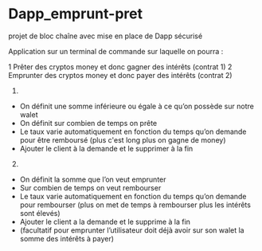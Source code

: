 # Dapp_emprunt-pret
projet de bloc chaîne avec mise en place de Dapp sécurisé

Application sur un terminal de commande sur laquelle on pourra : 

1 Prêter des cryptos money et donc gagner des intérêts (contrat 1) 
2 Emprunter des cryptos money et donc payer des intérêts (contrat 2) 

1)
- On définit une somme inférieure ou égale à ce qu’on possède sur notre walet 
- On définit sur combien de temps on prête  
- Le taux varie automatiquement en fonction du temps qu’on demande pour être remboursé (plus c'est long plus on gagne de money) 
- Ajouter le client à la demande et le supprimer à la fin

2)
- On définit la somme que l’on veut emprunter 
- Sur combien de temps on veut rembourser 
- Le taux varie automatiquement en fonction du temps qu’on demande pour rembourser (plus on met de temps à rembourser plus les intérêts sont élevés) 
- Ajouter le client a la demande et le supprime à la fin
- (facultatif pour emprunter l’utilisateur doit déjà avoir sur son walet la somme des intérêts à payer)
